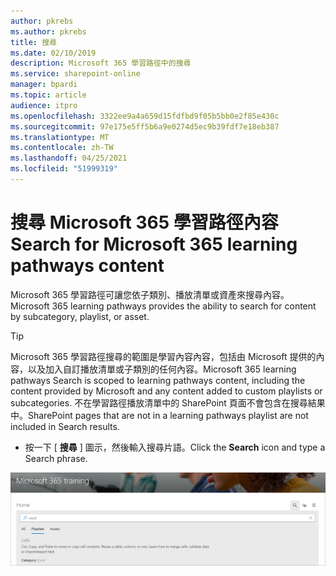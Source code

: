 ```yaml
---
author: pkrebs
ms.author: pkrebs
title: 搜尋
ms.date: 02/10/2019
description: Microsoft 365 學習路徑中的搜尋
ms.service: sharepoint-online
manager: bpardi
ms.topic: article
audience: itpro
ms.openlocfilehash: 3322ee9a4a659d15fdfbd9f05b5bb0e2f85e430c
ms.sourcegitcommit: 97e175e5ff5b6a9e0274d5ec9b39fdf7e18eb387
ms.translationtype: MT
ms.contentlocale: zh-TW
ms.lasthandoff: 04/25/2021
ms.locfileid: "51999319"
---
```

# <a name="search-for-microsoft-365-learning-pathways-content"></a><span data-ttu-id="c0a0a-103">搜尋 Microsoft 365 學習路徑內容</span><span class="sxs-lookup"><span data-stu-id="c0a0a-103">Search for Microsoft 365 learning pathways content</span></span>

<span data-ttu-id="c0a0a-104">Microsoft 365 學習路徑可讓您依子類別、播放清單或資產來搜尋內容。</span><span class="sxs-lookup"><span data-stu-id="c0a0a-104">Microsoft 365 learning pathways provides the ability to search for content by subcategory, playlist, or asset.</span></span> 

> [!TIP]
> <span data-ttu-id="c0a0a-105">Microsoft 365 學習路徑搜尋的範圍是學習內容內容，包括由 Microsoft 提供的內容，以及加入自訂播放清單或子類別的任何內容。</span><span class="sxs-lookup"><span data-stu-id="c0a0a-105">Microsoft 365 learning pathways Search is scoped to learning pathways content, including the content provided by Microsoft and any content added to custom playlists or subcategories.</span></span> <span data-ttu-id="c0a0a-106">不在學習路徑播放清單中的 SharePoint 頁面不會包含在搜尋結果中。</span><span class="sxs-lookup"><span data-stu-id="c0a0a-106">SharePoint pages that are not in a learning pathways playlist are not included in Search results.</span></span>     

- <span data-ttu-id="c0a0a-107">按一下 [ **搜尋** ] 圖示，然後輸入搜尋片語。</span><span class="sxs-lookup"><span data-stu-id="c0a0a-107">Click the **Search** icon and type a Search phrase.</span></span> 

![搜尋網頁。](media/cg-search.png)

